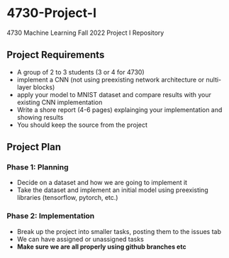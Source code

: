 # 4730-Project-I

4730 Machine Learning Fall 2022 Project I Repository

## Project Requirements

- A group of 2 to 3 students (3 or 4 for 4730)
- implement a CNN (not using preexisting network architecture or nulti-layer blocks)
- apply your model to MNIST dataset and compare results with your existing CNN implementation
- Write a shore report (4-6 pages) explainging your implementation and showing results
- You should keep the source from the project

## Project Plan

### Phase 1: Planning

- Decide on a dataset and how we are going to implement it
- Take the dataset and implement an initial model using preexisting libraries (tensorflow, pytorch, etc.)

### Phase 2: Implementation

- Break up the project into smaller tasks, posting them to the issues tab
- We can have assigned or unassigned tasks
- **Make sure we are all properly using github branches etc**
